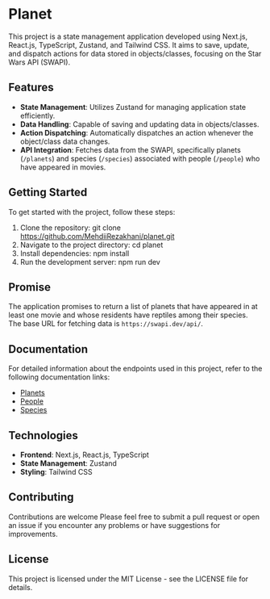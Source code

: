 # Planet

This project is a state management application developed using Next.js, React.js, TypeScript, Zustand, and Tailwind CSS. It aims to save, update, and dispatch actions for data stored in objects/classes, focusing on the Star Wars API (SWAPI).

## Features

- **State Management**: Utilizes Zustand for managing application state efficiently.
- **Data Handling**: Capable of saving and updating data in objects/classes.
- **Action Dispatching**: Automatically dispatches an action whenever the object/class data changes.
- **API Integration**: Fetches data from the SWAPI, specifically planets (`/planets`) and species (`/species`) associated with people (`/people`) who have appeared in movies.

## Getting Started

To get started with the project, follow these steps:

1. Clone the repository:
   git clone https://github.com/MehdiiRezakhani/planet.git
2. Navigate to the project directory:
   cd planet
3. Install dependencies:
   npm install
4. Run the development server:
   npm run dev

## Promise

The application promises to return a list of planets that have appeared in at least one movie and whose residents have reptiles among their species. The base URL for fetching data is `https://swapi.dev/api/`.

## Documentation

For detailed information about the endpoints used in this project, refer to the following documentation links:

- [Planets](https://swapi.dev/documentation#planets)
- [People](https://swapi.dev/documentation#people)
- [Species](https://swapi.dev/documentation#species)

## Technologies

- **Frontend**: Next.js, React.js, TypeScript
- **State Management**: Zustand
- **Styling**: Tailwind CSS

## Contributing

Contributions are welcome Please feel free to submit a pull request or open an issue if you encounter any problems or have suggestions for improvements.

## License

This project is licensed under the MIT License - see the LICENSE file for details.
